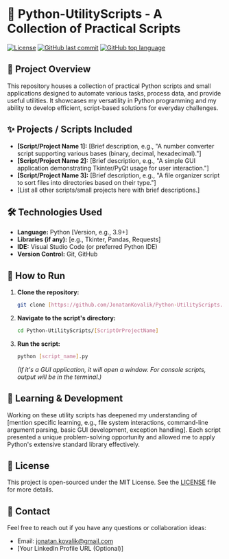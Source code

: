 # 🐍 Python-UtilityScripts - A Collection of Practical Scripts

[![License](https://img.shields.io/github/license/JonatanKovalik/Python-UtilityScripts?style=flat)](https://github.com/JonatanKovalik/Python-UtilityScripts/blob/main/LICENSE)
[![GitHub last commit](https://img.shields.io/github/last-commit/JonatanKovalik/Python-UtilityScripts?style=flat)](https://github.com/JonatanKovalik/Python-UtilityScripts/commits/main)
[![GitHub top language](https://img.shields.io/github/languages/top/JonatanKovalik/Python-UtilityScripts?style=flat)](https://github.com/JonatanKovalik/Python-UtilityScripts)

## 📜 Project Overview

This repository houses a collection of practical Python scripts and small applications designed to automate various tasks, process data, and provide useful utilities. It showcases my versatility in Python programming and my ability to develop efficient, script-based solutions for everyday challenges.

## ✨ Projects / Scripts Included

* **[Script/Project Name 1]:** [Brief description, e.g., "A number converter script supporting various bases (binary, decimal, hexadecimal)."]
* **[Script/Project Name 2]:** [Brief description, e.g., "A simple GUI application demonstrating Tkinter/PyQt usage for user interaction."]
* **[Script/Project Name 3]:** [Brief description, e.g., "A file organizer script to sort files into directories based on their type."]
* [List all other scripts/small projects here with brief descriptions.]

## 🛠️ Technologies Used

* **Language:** Python [Version, e.g., 3.9+]
* **Libraries (if any):** [e.g., Tkinter, Pandas, Requests]
* **IDE:** Visual Studio Code (or preferred Python IDE)
* **Version Control:** Git, GitHub

## 🚀 How to Run

1.  **Clone the repository:**
    ```bash
    git clone [https://github.com/JonatanKovalik/Python-UtilityScripts.git](https://github.com/JonatanKovalik/Python-UtilityScripts.git)
    ```
2.  **Navigate to the script's directory:**
    ```bash
    cd Python-UtilityScripts/[ScriptOrProjectName]
    ```
3.  **Run the script:**
    ```bash
    python [script_name].py
    ```
    *(If it's a GUI application, it will open a window. For console scripts, output will be in the terminal.)*

## 🧠 Learning & Development

Working on these utility scripts has deepened my understanding of [mention specific learning, e.g., file system interactions, command-line argument parsing, basic GUI development, exception handling]. Each script presented a unique problem-solving opportunity and allowed me to apply Python's extensive standard library effectively.

## 📄 License

This project is open-sourced under the MIT License. See the [LICENSE](LICENSE) file for more details.

## 📧 Contact

Feel free to reach out if you have any questions or collaboration ideas:
* Email: jonatan.kovalik@gmail.com
* [Your LinkedIn Profile URL (Optional)]
